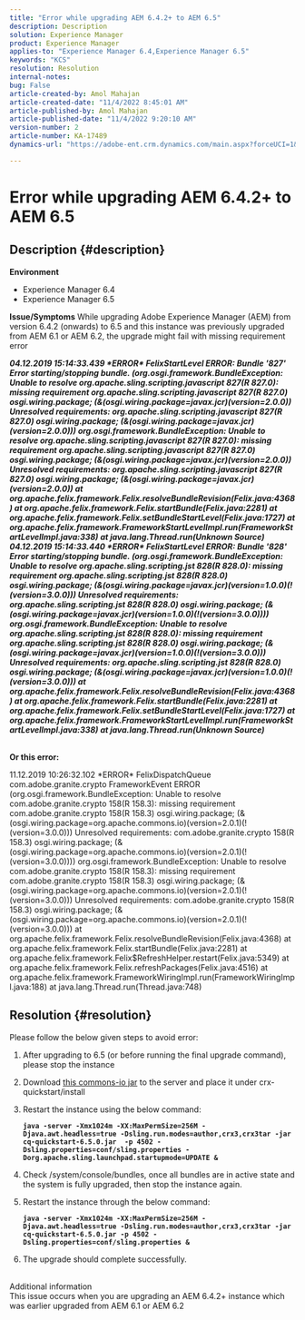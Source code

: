 ```yaml
---
title: "Error while upgrading AEM 6.4.2+ to AEM 6.5"
description: Description
solution: Experience Manager
product: Experience Manager
applies-to: "Experience Manager 6.4,Experience Manager 6.5"
keywords: "KCS"
resolution: Resolution
internal-notes: 
bug: False
article-created-by: Amol Mahajan
article-created-date: "11/4/2022 8:45:01 AM"
article-published-by: Amol Mahajan
article-published-date: "11/4/2022 9:20:10 AM"
version-number: 2
article-number: KA-17489
dynamics-url: "https://adobe-ent.crm.dynamics.com/main.aspx?forceUCI=1&pagetype=entityrecord&etn=knowledgearticle&id=c239e0f7-1c5c-ed11-9561-6045bd006704"

---
```

# Error while upgrading AEM 6.4.2+ to AEM 6.5

## Description {#description}

<b>Environment</b>
- Experience Manager 6.4
- Experience Manager 6.5

<b>Issue/Symptoms</b>
While upgrading Adobe Experience Manager (AEM) from version 6.4.2 (onwards) to 6.5 and this instance was previously upgraded from AEM 6.1 or AEM 6.2, the upgrade might fail with missing requirement error

<b>*04.12.2019 15:14:33.439 \*ERROR\* FelixStartLevel ERROR: Bundle '827' Error starting/stopping bundle. (org.osgi.framework.BundleException: Unable to resolve org.apache.sling.scripting.javascript 827(R 827.0): missing requirement org.apache.sling.scripting.javascript 827(R 827.0) osgi.wiring.package; (&(osgi.wiring.package=javax.jcr)(version=2.0.0)) Unresolved requirements: org.apache.sling.scripting.javascript 827(R 827.0) osgi.wiring.package; (&(osgi.wiring.package=javax.jcr)(version=2.0.0)))*
*org.osgi.framework.BundleException: Unable to resolve org.apache.sling.scripting.javascript 827(R 827.0): missing requirement org.apache.sling.scripting.javascript 827(R 827.0) osgi.wiring.package; (&(osgi.wiring.package=javax.jcr)(version=2.0.0)) Unresolved requirements: org.apache.sling.scripting.javascript 827(R 827.0) osgi.wiring.package; (&(osgi.wiring.package=javax.jcr)(version=2.0.0))*
*at org.apache.felix.framework.Felix.resolveBundleRevision(Felix.java:4368)*
*at org.apache.felix.framework.Felix.startBundle(Felix.java:2281)*
*at org.apache.felix.framework.Felix.setBundleStartLevel(Felix.java:1727)*
*at org.apache.felix.framework.FrameworkStartLevelImpl.run(FrameworkStartLevelImpl.java:338)*
*at java.lang.Thread.run(Unknown Source)*
*04.12.2019 15:14:33.440 \*ERROR\* FelixStartLevel ERROR: Bundle '828' Error starting/stopping bundle. (org.osgi.framework.BundleException: Unable to resolve org.apache.sling.scripting.jst 828(R 828.0): missing requirement org.apache.sling.scripting.jst 828(R 828.0) osgi.wiring.package; (&(osgi.wiring.package=javax.jcr)(version=1.0.0)(!(version=3.0.0))) Unresolved requirements: org.apache.sling.scripting.jst 828(R 828.0) osgi.wiring.package; (&(osgi.wiring.package=javax.jcr)(version=1.0.0)(!(version=3.0.0))))*
*org.osgi.framework.BundleException: Unable to resolve org.apache.sling.scripting.jst 828(R 828.0): missing requirement org.apache.sling.scripting.jst 828(R 828.0) osgi.wiring.package; (&(osgi.wiring.package=javax.jcr)(version=1.0.0)(!(version=3.0.0))) Unresolved requirements: org.apache.sling.scripting.jst 828(R 828.0) osgi.wiring.package; (&(osgi.wiring.package=javax.jcr)(version=1.0.0)(!(version=3.0.0)))*
*at org.apache.felix.framework.Felix.resolveBundleRevision(Felix.java:4368)*
*at org.apache.felix.framework.Felix.startBundle(Felix.java:2281)*
*at org.apache.felix.framework.Felix.setBundleStartLevel(Felix.java:1727)*
*at org.apache.felix.framework.FrameworkStartLevelImpl.run(FrameworkStartLevelImpl.java:338)*
*at java.lang.Thread.run(Unknown Source)*

<br>Or this error:</b>

11.12.2019 10:26:32.102 \*ERROR\* FelixDispatchQueue com.adobe.granite.crypto FrameworkEvent ERROR (org.osgi.framework.BundleException: Unable to resolve com.adobe.granite.crypto 158(R 158.3): missing requirement com.adobe.granite.crypto 158(R 158.3) osgi.wiring.package; (&(osgi.wiring.package=org.apache.commons.io)(version=2.0.1)(!(version=3.0.0))) Unresolved requirements: com.adobe.granite.crypto 158(R 158.3) osgi.wiring.package; (&(osgi.wiring.package=org.apache.commons.io)(version=2.0.1)(!(version=3.0.0))))
 org.osgi.framework.BundleException: Unable to resolve com.adobe.granite.crypto 158(R 158.3): missing requirement com.adobe.granite.crypto 158(R 158.3) osgi.wiring.package; (&(osgi.wiring.package=org.apache.commons.io)(version=2.0.1)(!(version=3.0.0))) Unresolved requirements: com.adobe.granite.crypto 158(R 158.3) osgi.wiring.package; (&(osgi.wiring.package=org.apache.commons.io)(version=2.0.1)(!(version=3.0.0)))
 at org.apache.felix.framework.Felix.resolveBundleRevision(Felix.java:4368)
 at org.apache.felix.framework.Felix.startBundle(Felix.java:2281)
 at org.apache.felix.framework.Felix$RefreshHelper.restart(Felix.java:5349)
 at org.apache.felix.framework.Felix.refreshPackages(Felix.java:4516)
 at org.apache.felix.framework.FrameworkWiringImpl.run(FrameworkWiringImpl.java:188)
 at java.lang.Thread.run(Thread.java:748)


## Resolution {#resolution}

Please follow the below given steps to avoid error:
1. After upgrading to 6.5 (or before running the final upgrade command), please stop the instance
2. Download [this commons-io jar](https://repo1.maven.org/maven2/commons-io/commons-io/2.6/commons-io-2.6.jar) to the server and place it under crx-quickstart/install
3. Restart the instance using the below command:

    <b>`java -server -Xmx1024m -XX:MaxPermSize=256M -Djava.awt.headless=true -Dsling.run.modes=author,crx3,crx3tar -jar cq-quickstart-6.5.0.jar  -p 4502 -Dsling.properties=conf/sling.properties -Dorg.apache.sling.launchpad.startupmode=UPDATE &`</b>
4. Check /system/console/bundles, once all bundles are in active state and the system is fully upgraded, then stop the instance again.
5. Restart the instance through the below command:

    <b>`java -server -Xmx1024m -XX:MaxPermSize=256M -Djava.awt.headless=true -Dsling.run.modes=author,crx3,crx3tar -jar cq-quickstart-6.5.0.jar -p 4502 -Dsling.properties=conf/sling.properties &`</b>
6. The upgrade should complete successfully.

<br>Additional information<br>
This issue occurs when you are upgrading an AEM 6.4.2+ instance which was earlier upgraded from AEM 6.1 or AEM 6.2
